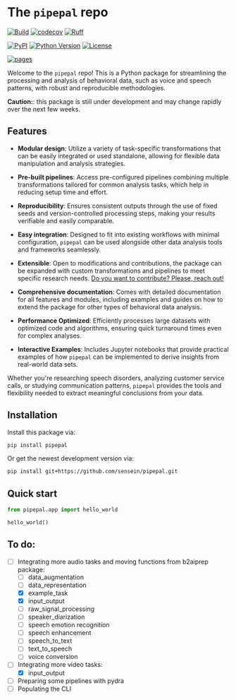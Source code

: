# The ```pipepal``` repo

[![Build](https://github.com/sensein/pipepal/actions/workflows/test.yaml/badge.svg?branch=main)](https://github.com/sensein/pipepal/actions/workflows/test.yaml?query=branch%3Amain)
[![codecov](https://codecov.io/gh/sensein/pipepal/branch/main/graph/badge.svg?token=MFU1LM80ET)](https://codecov.io/gh/sensein/pipepal)
[![Ruff](https://img.shields.io/endpoint?url=https://raw.githubusercontent.com/astral-sh/ruff/main/assets/badge/v2.json)](https://github.com/astral-sh/ruff)

[![PyPI](https://img.shields.io/pypi/v/pipepal.svg)](https://pypi.org/project/pipepal/)
[![Python Version](https://img.shields.io/pypi/pyversions/pipepal)](https://pypi.org/project/pipepal)
[![License](https://img.shields.io/pypi/l/pipepal)](https://opensource.org/licenses/Apache-2.0)

[![pages](https://img.shields.io/badge/api-docs-blue)](https://sensein.github.io/pipepal)

Welcome to the ```pipepal``` repo! This is a Python package for streamlining the processing and analysis of behavioral data, such as voice and speech patterns, with robust and reproducible methodologies. 

**Caution:**: this package is still under development and may change rapidly over the next few weeks.

## Features
- **Modular design**: Utilize a variety of task-specific transformations that can be easily integrated or used standalone, allowing for flexible data manipulation and analysis strategies.

- **Pre-built pipelines**: Access pre-configured pipelines combining multiple transformations tailored for common analysis tasks, which help in reducing setup time and effort.

- **Reproducibility**: Ensures consistent outputs through the use of fixed seeds and version-controlled processing steps, making your results verifiable and easily comparable.

- **Easy integration**: Designed to fit into existing workflows with minimal configuration, `pipepal` can be used alongside other data analysis tools and frameworks seamlessly.

- **Extensible**: Open to modifications and contributions, the package can be expanded with custom transformations and pipelines to meet specific research needs. <u>Do you want to contribute? Please, reach out!</u>

- **Comprehensive documentation**: Comes with detailed documentation for all features and modules, including examples and guides on how to extend the package for other types of behavioral data analysis.

- **Performance Optimized**: Efficiently processes large datasets with optimized code and algorithms, ensuring quick turnaround times even for complex analyses.

- **Interactive Examples**: Includes Jupyter notebooks that provide practical examples of how `pipepal` can be implemented to derive insights from real-world data sets.

Whether you're researching speech disorders, analyzing customer service calls, or studying communication patterns, `pipepal` provides the tools and flexibility needed to extract meaningful conclusions from your data.


## Installation
Install this package via:

```sh
pip install pipepal
```

Or get the newest development version via:

```sh
pip install git+https://github.com/sensein/pipepal.git
```

## Quick start
```Python
from pipepal.app import hello_world

hello_world()
```

## To do:
- [ ] Integrating more audio tasks and moving functions from b2aiprep package:
    - [ ] data_augmentation 
    - [ ] data_representation
    - [x] example_task
    - [x] input_output
    - [ ] raw_signal_processing
    - [ ] speaker_diarization
    - [ ] speech emotion recognition
    - [ ] speech enhancement
    - [ ] speech_to_text
    - [ ] text_to_speech
    - [ ] voice conversion
- [ ] Integrating more video tasks:
    - [x] input_output

- [ ] Preparing some pipelines with pydra
- [ ] Populating the CLI
